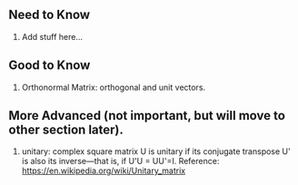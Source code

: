 ## Need to Know
1. Add stuff here...

## Good to Know
1. Orthonormal Matrix: orthogonal and unit vectors.


## More Advanced (not important, but will move to other section later). 
1. unitary:  complex square matrix U is unitary if its conjugate transpose U' is also its inverse—that is, if U'U = UU'=I. Reference: https://en.wikipedia.org/wiki/Unitary_matrix

